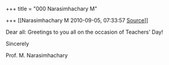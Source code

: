 +++
title = "000 Narasimhachary M"

+++
[[Narasimhachary M	2010-09-05, 07:33:57 [Source](https://groups.google.com/g/bvparishat/c/jWv6SDWi4DQ)]]



Dear all: Greetings to you all on the occasion of Teachers' Day!  
  
Sincerely  
  
Prof. M. Narasimhachary  
  

